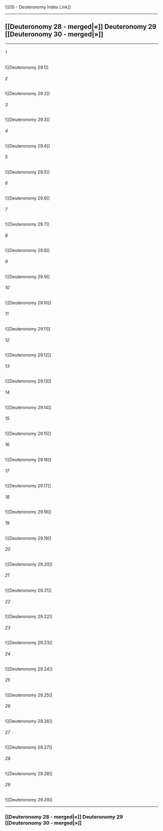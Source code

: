 ![[05 - Deuteronomy Index Link]]

---
##  [[Deuteronomy 28 - merged|«]] Deuteronomy 29 [[Deuteronomy 30 - merged|»]]

---

###### 1
![[Deuteronomy 29.1]] 

###### 2
![[Deuteronomy 29.2]] 

###### 3
![[Deuteronomy 29.3]] 

###### 4
![[Deuteronomy 29.4]]

###### 5 
![[Deuteronomy 29.5]] 

###### 6
![[Deuteronomy 29.6]] 

###### 7
![[Deuteronomy 29.7]] 

###### 8
![[Deuteronomy 29.8]] 

###### 9
![[Deuteronomy 29.9]] 

###### 10
![[Deuteronomy 29.10]] 

###### 11
![[Deuteronomy 29.11]] 

###### 12
![[Deuteronomy 29.12]]

###### 13
![[Deuteronomy 29.13]] 

###### 14
![[Deuteronomy 29.14]] 

###### 15
![[Deuteronomy 29.15]]

###### 16
![[Deuteronomy 29.16]] 

###### 17
![[Deuteronomy 29.17]]

###### 18
![[Deuteronomy 29.18]] 

###### 19
![[Deuteronomy 29.19]] 

###### 20
![[Deuteronomy 29.20]]

###### 21
![[Deuteronomy 29.21]] 

###### 22
![[Deuteronomy 29.22]] 

###### 23
![[Deuteronomy 29.23]]

###### 24
![[Deuteronomy 29.24]] 

###### 25
![[Deuteronomy 29.25]]

###### 26
![[Deuteronomy 29.26]] 

###### 27
![[Deuteronomy 29.27]] 

###### 28
![[Deuteronomy 29.28]]

###### 29
![[Deuteronomy 29.29]] 


---
###  [[Deuteronomy 28 - merged|«]] Deuteronomy 29 [[Deuteronomy 30 - merged|»]]